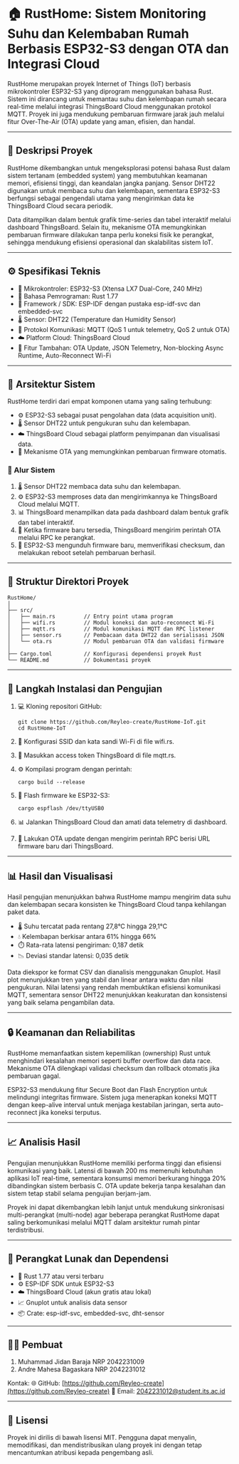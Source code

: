 
# 🏠 RustHome: Sistem Monitoring Suhu dan Kelembaban Rumah Berbasis ESP32-S3 dengan OTA dan Integrasi Cloud 

RustHome merupakan proyek Internet of Things (IoT) berbasis mikrokontroler ESP32-S3 yang diprogram menggunakan bahasa Rust. Sistem ini dirancang untuk memantau suhu dan kelembapan rumah secara real-time melalui integrasi ThingsBoard Cloud menggunakan protokol MQTT. Proyek ini juga mendukung pembaruan firmware jarak jauh melalui fitur Over-The-Air (OTA) update yang aman, efisien, dan handal.

---

## 🧾 Deskripsi Proyek

RustHome dikembangkan untuk mengeksplorasi potensi bahasa Rust dalam sistem tertanam (embedded system) yang membutuhkan keamanan memori, efisiensi tinggi, dan keandalan jangka panjang. Sensor DHT22 digunakan untuk membaca suhu dan kelembapan, sementara ESP32-S3 berfungsi sebagai pengendali utama yang mengirimkan data ke ThingsBoard Cloud secara periodik.

Data ditampilkan dalam bentuk grafik time-series dan tabel interaktif melalui dashboard ThingsBoard. Selain itu, mekanisme OTA memungkinkan pembaruan firmware dilakukan tanpa perlu koneksi fisik ke perangkat, sehingga mendukung efisiensi operasional dan skalabilitas sistem IoT.

---

## ⚙️ Spesifikasi Teknis

* 🧠 Mikrokontroler: ESP32-S3 (Xtensa LX7 Dual-Core, 240 MHz)
* 🦀 Bahasa Pemrograman: Rust 1.77
* 🧩 Framework / SDK: ESP-IDF dengan pustaka esp-idf-svc dan embedded-svc
* 🌡️ Sensor: DHT22 (Temperature dan Humidity Sensor)
* 📡 Protokol Komunikasi: MQTT (QoS 1 untuk telemetry, QoS 2 untuk OTA)
* ☁️ Platform Cloud: ThingsBoard Cloud
* 🔁 Fitur Tambahan: OTA Update, JSON Telemetry, Non-blocking Async Runtime, Auto-Reconnect Wi-Fi

---

## 🧠 Arsitektur Sistem

RustHome terdiri dari empat komponen utama yang saling terhubung:

* ⚙️ ESP32-S3 sebagai pusat pengolahan data (data acquisition unit).
* 🌡️ Sensor DHT22 untuk pengukuran suhu dan kelembapan.
* ☁️ ThingsBoard Cloud sebagai platform penyimpanan dan visualisasi data.
* 🔄 Mekanisme OTA yang memungkinkan pembaruan firmware otomatis.

### 🔧 Alur Sistem

1. 🌡️ Sensor DHT22 membaca data suhu dan kelembapan.
2. ⚙️ ESP32-S3 memproses data dan mengirimkannya ke ThingsBoard Cloud melalui MQTT.
3. 📊 ThingsBoard menampilkan data pada dashboard dalam bentuk grafik dan tabel interaktif.
4. 🔁 Ketika firmware baru tersedia, ThingsBoard mengirim perintah OTA melalui RPC ke perangkat.
5. 💾 ESP32-S3 mengunduh firmware baru, memverifikasi checksum, dan melakukan reboot setelah pembaruan berhasil.

---

## 📁 Struktur Direktori Proyek

```
RustHome/
│
├── src/
│   ├── main.rs         // Entry point utama program
│   ├── wifi.rs         // Modul koneksi dan auto-reconnect Wi-Fi
│   ├── mqtt.rs         // Modul komunikasi MQTT dan RPC listener
│   ├── sensor.rs       // Pembacaan data DHT22 dan serialisasi JSON
│   └── ota.rs          // Modul pembaruan OTA dan validasi firmware
│
├── Cargo.toml          // Konfigurasi dependensi proyek Rust
└── README.md           // Dokumentasi proyek
```

---

## 🧩 Langkah Instalasi dan Pengujian

1. 💻 Kloning repositori GitHub:

   ```
   git clone https://github.com/Reyleo-create/RustHome-IoT.git
   cd RustHome-IoT
   ```

2. 📶 Konfigurasi SSID dan kata sandi Wi-Fi di file wifi.rs.

3. 🔑 Masukkan access token ThingsBoard di file mqtt.rs.

4. ⚙️ Kompilasi program dengan perintah:

   ```
   cargo build --release
   ```

5. 🔌 Flash firmware ke ESP32-S3:

   ```
   cargo espflash /dev/ttyUSB0
   ```

6. 📊 Jalankan ThingsBoard Cloud dan amati data telemetry di dashboard.

7. 🔄 Lakukan OTA update dengan mengirim perintah RPC berisi URL firmware baru dari ThingsBoard.

---

## 📊 Hasil dan Visualisasi

Hasil pengujian menunjukkan bahwa RustHome mampu mengirim data suhu dan kelembapan secara konsisten ke ThingsBoard Cloud tanpa kehilangan paket data.

* 🌡️ Suhu tercatat pada rentang 27,8°C hingga 29,1°C
* 💧 Kelembapan berkisar antara 61% hingga 66%
* ⏱️ Rata-rata latensi pengiriman: 0,187 detik
* 📉 Deviasi standar latensi: 0,035 detik

Data diekspor ke format CSV dan dianalisis menggunakan Gnuplot. Hasil plot menunjukkan tren yang stabil dan linear antara waktu dan nilai pengukuran. Nilai latensi yang rendah membuktikan efisiensi komunikasi MQTT, sementara sensor DHT22 menunjukkan keakuratan dan konsistensi yang baik selama pengambilan data.

---

## 🔒 Keamanan dan Reliabilitas

RustHome memanfaatkan sistem kepemilikan (ownership) Rust untuk menghindari kesalahan memori seperti buffer overflow dan data race. Mekanisme OTA dilengkapi validasi checksum dan rollback otomatis jika pembaruan gagal.

ESP32-S3 mendukung fitur Secure Boot dan Flash Encryption untuk melindungi integritas firmware. Sistem juga menerapkan koneksi MQTT dengan keep-alive interval untuk menjaga kestabilan jaringan, serta auto-reconnect jika koneksi terputus.

---

## 📈 Analisis Hasil

Pengujian menunjukkan RustHome memiliki performa tinggi dan efisiensi komunikasi yang baik. Latensi di bawah 200 ms memenuhi kebutuhan aplikasi IoT real-time, sementara konsumsi memori berkurang hingga 20% dibandingkan sistem berbasis C. OTA update bekerja tanpa kesalahan dan sistem tetap stabil selama pengujian berjam-jam.

Proyek ini dapat dikembangkan lebih lanjut untuk mendukung sinkronisasi multi-perangkat (multi-node) agar beberapa perangkat RustHome dapat saling berkomunikasi melalui MQTT dalam arsitektur rumah pintar terdistribusi.

---

## 🧰 Perangkat Lunak dan Dependensi

* 🦀 Rust 1.77 atau versi terbaru
* ⚙️ ESP-IDF SDK untuk ESP32-S3
* ☁️ ThingsBoard Cloud (akun gratis atau lokal)
* 📈 Gnuplot untuk analisis data sensor
* 📦 Crate: esp-idf-svc, embedded-svc, dht-sensor

---

## 👨‍💻 Pembuat

1. Muhammad Jidan Baraja NRP 2042231009
2. Andre Mahesa Bagaskara NRP 2042231012

Kontak:
🌐 GitHub: [https://github.com/Reyleo-create](https://github.com/Reyleo-create)
📧 Email: 2042231012@student.its.ac.id

---

## 📜 Lisensi

Proyek ini dirilis di bawah lisensi MIT. Pengguna dapat menyalin, memodifikasi, dan mendistribusikan ulang proyek ini dengan tetap mencantumkan atribusi kepada pengembang asli.
